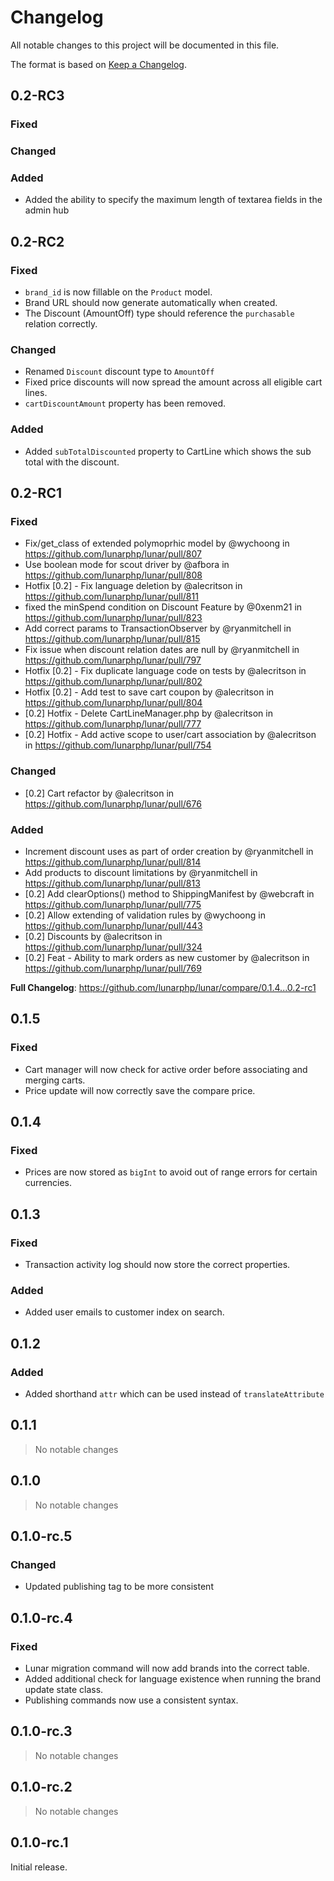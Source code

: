 # Changelog

All notable changes to this project will be documented in this file.

The format is based on [Keep a Changelog](https://keepachangelog.com/en/1.0.0/).

## 0.2-RC3

### Fixed


### Changed


### Added

- Added the ability to specify the maximum length of textarea fields in the admin hub


## 0.2-RC2

### Fixed

- `brand_id` is now fillable on the `Product` model.
- Brand URL should now generate automatically when created.
- The Discount (AmountOff) type should reference the `purchasable` relation correctly.

### Changed

- Renamed `Discount` discount type to `AmountOff`
- Fixed price discounts will now spread the amount across all eligible cart lines.
- `cartDiscountAmount` property has been removed.

### Added

- Added `subTotalDiscounted` property to CartLine which shows the sub total with the discount.

## 0.2-RC1

### Fixed

* Fix/get_class of extended polymoprhic model by @wychoong in https://github.com/lunarphp/lunar/pull/807
* Use boolean mode for scout driver  by @afbora in https://github.com/lunarphp/lunar/pull/808
* Hotfix [0.2] - Fix language deletion by @alecritson in https://github.com/lunarphp/lunar/pull/811
* fixed the minSpend condition on Discount Feature by @0xenm21 in https://github.com/lunarphp/lunar/pull/823
* Add correct params to TransactionObserver by @ryanmitchell in https://github.com/lunarphp/lunar/pull/815
* Fix issue when discount relation dates are null by @ryanmitchell in https://github.com/lunarphp/lunar/pull/797
* Hotfix [0.2] - Fix duplicate language code on tests by @alecritson in https://github.com/lunarphp/lunar/pull/802
* Hotfix [0.2] - Add test to save cart coupon by @alecritson in https://github.com/lunarphp/lunar/pull/804
* [0.2] Hotfix - Delete CartLineManager.php by @alecritson in https://github.com/lunarphp/lunar/pull/777
* [0.2] Hotfix - Add active scope to user/cart association by @alecritson in https://github.com/lunarphp/lunar/pull/754

### Changed

* [0.2] Cart refactor by @alecritson in https://github.com/lunarphp/lunar/pull/676

### Added

* Increment discount uses as part of order creation by @ryanmitchell in https://github.com/lunarphp/lunar/pull/814
* Add products to discount limitations by @ryanmitchell in https://github.com/lunarphp/lunar/pull/813
* [0.2] Add clearOptions() method to ShippingManifest by @webcraft in https://github.com/lunarphp/lunar/pull/775
* [0.2] Allow extending of validation rules by @wychoong in https://github.com/lunarphp/lunar/pull/443
* [0.2] Discounts by @alecritson in https://github.com/lunarphp/lunar/pull/324
* [0.2] Feat - Ability to mark orders as new customer by @alecritson in https://github.com/lunarphp/lunar/pull/769

**Full Changelog**: https://github.com/lunarphp/lunar/compare/0.1.4...0.2-rc1

## 0.1.5

### Fixed

- Cart manager will now check for active order before associating and merging carts.
- Price update will now correctly save the compare price.

## 0.1.4

### Fixed

- Prices are now stored as `bigInt` to avoid out of range errors for certain currencies.

## 0.1.3

### Fixed

- Transaction activity log should now store the correct properties.

### Added

- Added user emails to customer index on search.

## 0.1.2

### Added

- Added shorthand `attr` which can be used instead of `translateAttribute`

## 0.1.1

> No notable changes

## 0.1.0

> No notable changes

## 0.1.0-rc.5

### Changed

- Updated publishing tag to be more consistent

## 0.1.0-rc.4

### Fixed

- Lunar migration command will now add brands into the correct table.
- Added additional check for language existence when running the brand update state class.
- Publishing commands now use a consistent syntax.

## 0.1.0-rc.3

> No notable changes

## 0.1.0-rc.2

> No notable changes

## 0.1.0-rc.1

Initial release.
